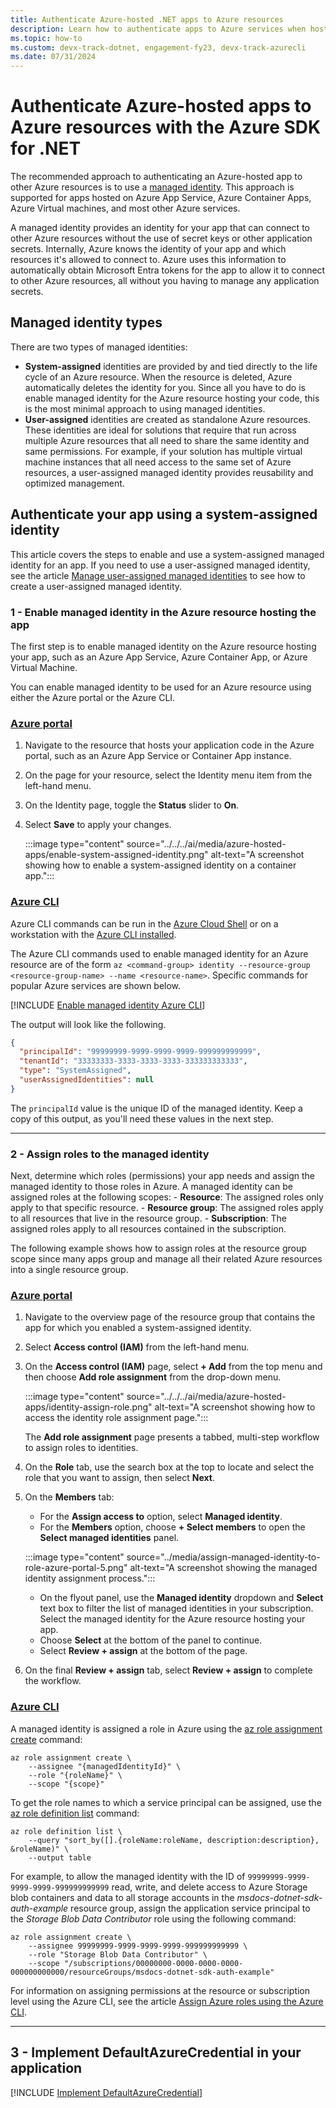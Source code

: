 ```yaml
---
title: Authenticate Azure-hosted .NET apps to Azure resources
description: Learn how to authenticate apps to Azure services when hosted in an Azure compute service like Azure App Service, Azure Functions, or Azure Virtual Machines.
ms.topic: how-to
ms.custom: devx-track-dotnet, engagement-fy23, devx-track-azurecli
ms.date: 07/31/2024
---
```


# Authenticate Azure-hosted apps to Azure resources with the Azure SDK for .NET

The recommended approach to authenticating an Azure-hosted app to other Azure resources is to use a [managed identity](/entra/identity/managed-identities-azure-resources/overview). This approach is supported for apps hosted on Azure App Service, Azure Container Apps, Azure Virtual machines, and most other Azure services.

A managed identity provides an identity for your app that can connect to other Azure resources without the use of secret keys or other application secrets. Internally, Azure knows the identity of your app and which resources it's allowed to connect to. Azure uses this information to automatically obtain Microsoft Entra tokens for the app to allow it to connect to other Azure resources, all without you having to manage any application secrets.

## Managed identity types

There are two types of managed identities:

- **System-assigned** identities are provided by and tied directly to the life cycle of an Azure resource. When the resource is deleted, Azure automatically deletes the identity for you. Since all you have to do is enable managed identity for the Azure resource hosting your code, this is the most minimal approach to using managed identities.
- **User-assigned** identities are created as standalone Azure resources. These identities are ideal for solutions that require that run across multiple Azure resources that all need to share the same identity and same permissions. For example, if your solution has multiple virtual machine instances that all need access to the same set of Azure resources, a user-assigned managed identity provides reusability and optimized management.

## Authenticate your app using a system-assigned identity

This article covers the steps to enable and use a system-assigned managed identity for an app. If you need to use a user-assigned managed identity, see the article [Manage user-assigned managed identities](/entra/identity/managed-identities-azure-resources/how-manage-user-assigned-managed-identities?pivots=identity-mi-methods-azp) to see how to create a user-assigned managed identity.

### 1 - Enable managed identity in the Azure resource hosting the app

The first step is to enable managed identity on the Azure resource hosting your app, such as an Azure App Service, Azure Container App, or Azure Virtual Machine.

You can enable managed identity to be used for an Azure resource using either the Azure portal or the Azure CLI.

### [Azure portal](#tab/azure-portal)

1. Navigate to the resource that hosts your application code in the Azure portal, such as an Azure App Service or Container App instance.
1. On the page for your resource, select the Identity menu item from the left-hand menu.
1. On the Identity page, toggle the **Status** slider to **On**.
1. Select **Save** to apply your changes.

    :::image type="content" source="../../../ai/media/azure-hosted-apps/enable-system-assigned-identity.png" alt-text="A screenshot showing how to enable a system-assigned identity on a container app.":::

### [Azure CLI](#tab/azure-cli)

Azure CLI commands can be run in the [Azure Cloud Shell](https://shell.azure.com) or on a workstation with the [Azure CLI installed](/cli/azure/install-azure-cli).

The Azure CLI commands used to enable managed identity for an Azure resource are of the form `az <command-group> identity --resource-group <resource-group-name> --name <resource-name>`. Specific commands for popular Azure services are shown below.

[!INCLUDE [Enable managed identity Azure CLI](<../includes/enable-managed-identity-azure-cli.md>)]

The output will look like the following.

```json
{
  "principalId": "99999999-9999-9999-9999-999999999999",
  "tenantId": "33333333-3333-3333-3333-333333333333",
  "type": "SystemAssigned",
  "userAssignedIdentities": null
}
```

The `principalId` value is the unique ID of the managed identity. Keep a copy of this output, as you'll need these values in the next step.

---

### 2 - Assign roles to the managed identity

Next, determine which roles (permissions) your app needs and assign the managed identity to those roles in Azure. A managed identity can be assigned roles at the following scopes:
    - **Resource**: The assigned roles only apply to that specific resource.
    - **Resource group**: The assigned roles apply to all resources that live in the resource group.
    - **Subscription**: The assigned roles apply to all resources contained in the subscription.

The following example shows how to assign roles at the resource group scope since many apps group and manage all their related Azure resources into a single resource group.

### [Azure portal](#tab/azure-portal)

1. Navigate to the overview page of the resource group that contains the app for which you enabled a system-assigned identity.
1. Select **Access control (IAM)** from the left-hand menu.
1. On the **Access control (IAM)** page, select **+ Add** from the top menu and then choose **Add role assignment** from the drop-down menu.

    :::image type="content" source="../../../ai/media/azure-hosted-apps/identity-assign-role.png" alt-text="A screenshot showing how to access the identity role assignment page.":::

    The **Add role assignment** page presents a tabbed, multi-step workflow to assign roles to identities.

1. On the **Role** tab, use the search box at the top to locate and select the role that you want to assign, then select **Next**.
1. On the **Members** tab:
    - For the **Assign access to** option, select **Managed identity**.
    - For the **Members** option, choose **+ Select members** to open the **Select managed identities** panel.

    :::image type="content" source="../media/assign-managed-identity-to-role-azure-portal-5.png" alt-text="A screenshot showing the managed identity assignment process.":::

    - On the flyout panel, use the **Managed identity** dropdown and **Select** text box to filter the list of managed identities in your subscription. Select the managed identity for the Azure resource hosting your app.
    - Choose **Select** at the bottom of the panel to continue.
    - Select **Review + assign** at the bottom of the page.
1. On the final **Review + assign** tab, select **Review + assign** to complete the workflow.

### [Azure CLI](#tab/azure-cli)

A managed identity is assigned a role in Azure using the [az role assignment create](/cli/azure/role/assignment#az-role-assignment-create) command:

```azurecli
az role assignment create \
    --assignee "{managedIdentityId}" \
    --role "{roleName}" \
    --scope "{scope}"
```

To get the role names to which a service principal can be assigned, use the [az role definition list](/cli/azure/role/definition#az-role-definition-list) command:

```azurecli
az role definition list \
    --query "sort_by([].{roleName:roleName, description:description}, &roleName)" \
    --output table
```

For example, to allow the managed identity with the ID of `99999999-9999-9999-9999-999999999999` read, write, and delete access to Azure Storage blob containers and data to all storage accounts in the *msdocs-dotnet-sdk-auth-example* resource group, assign the application service principal to the *Storage Blob Data Contributor* role using the following command:

```azurecli
az role assignment create \
    --assignee 99999999-9999-9999-9999-999999999999 \
    --role "Storage Blob Data Contributor" \
    --scope "/subscriptions/00000000-0000-0000-0000-000000000000/resourceGroups/msdocs-dotnet-sdk-auth-example"
```

For information on assigning permissions at the resource or subscription level using the Azure CLI, see the article [Assign Azure roles using the Azure CLI](/azure/role-based-access-control/role-assignments-cli).

---

## 3 - Implement DefaultAzureCredential in your application

[!INCLUDE [Implement DefaultAzureCredential](<../includes/implement-defaultazurecredential.md>)]
